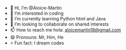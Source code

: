 - 👋 Hi, I’m @Aloice-Martin
- 👀 I’m interested in coding
- 🌱 I’m currently learning Python html and Java
- 💞️ I’m looking to collaborate on shared interests
- 📫 How to reach me hola: aloicemartin18@gmail.com
- 😄 Pronouns: Mr, Him, He
- ⚡ Fun fact: I dream codes

<!---
Aloice-Martin/Aloice-Martin is a ✨ special ✨ repository because its `README.md` (this file) appears on your GitHub profile.
You can click the Preview link to take a look at your changes.
--->



